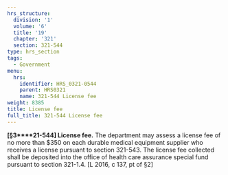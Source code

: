 ```yaml
---
hrs_structure:
  division: '1'
  volume: '6'
  title: '19'
  chapter: '321'
  section: 321-544
type: hrs_section
tags:
  - Government
menu:
  hrs:
    identifier: HRS_0321-0544
    parent: HRS0321
    name: 321-544 License fee
weight: 8385
title: License fee
full_title: 321-544 License fee
---
```

**[§3****21-544] License fee.** The department may assess a license fee of no more than $350 on each durable medical equipment supplier who receives a license pursuant to section 321-543\. The license fee collected shall be deposited into the office of health care assurance special fund pursuant to section 321-1.4\. [L 2016, c 137, pt of §2]